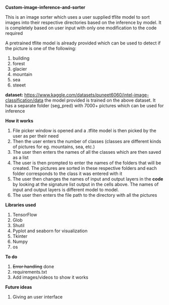 **Custom-image-inference-and-sorter**

This is an image sorter which uses a user supplied tflite model to sort images into their respective directories based on the inference by model.
It is completely based on user input with only one modification to the code required

A pretrained tflite model is already provided which can be used to detect if the picture is one of the following:
1) building
2) forest
3) glacier
4) mountain
5) sea
6) steeet

**dataset:** https://www.kaggle.com/datasets/puneet6060/intel-image-classification/data
the model provided is trained on the above dataset. It has a separate folder (seg_pred) with 7000+ pictures which can be used for inference

**How it works**
1) File picker window is opened and a .tflite model is then picked by the user as per their need
2) Then the user enters the number of classes (classes are different kinds of pictures for eg. mountains, sea, etc.)
3) The user then enters the names of all the classes which are then saved as a list
4) The user is then prompted to enter the names of the folders that will be created. The pictures are sorted in these respective folders and each folder corresponds to the class it was entered with it
5) The user then changes the names of input and output layers in the **code** by looking at the signature list output in the cells above. The names of input and output layers is different model to model.
5) The user then enters the file path to the directory with all the pictures

**Libraries used**
1) TensorFlow
2) Glob
3) Shutil
4) Pyplot and seaborn for visualization
5) Tkinter
6) Numpy
7) os

**To do**
1) ~~Error handling~~ done
2) requirements.txt
3) Add images/videos to show it works

**Future ideas**
1) Giving an user interface
